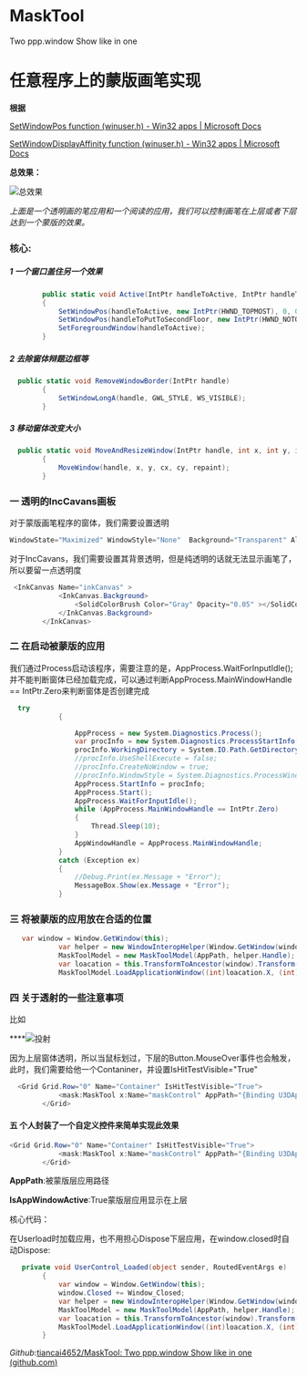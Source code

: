 # MaskTool
Two ppp.window Show like in one 
# 任意程序上的蒙版画笔实现



**根据**

[SetWindowPos function (winuser.h) - Win32 apps | Microsoft Docs](https://docs.microsoft.com/en-us/windows/win32/api/winuser/nf-winuser-setwindowpos)

[SetWindowDisplayAffinity function (winuser.h) - Win32 apps | Microsoft Docs](https://docs.microsoft.com/en-us/windows/win32/api/winuser/nf-winuser-setwindowdisplayaffinity)

**总效果：**

![总效果](https://github.com/tiancai4652/MaskTool/tree/master/MaskToolSample/Image/总效果.gif)

*上面是一个透明画的笔应用和一个阅读的应用，我们可以控制画笔在上层或者下层达到一个蒙版的效果。*

### 核心:

##### 1 一个窗口盖住另一个效果

```C#
        public static void Active(IntPtr handleToActive, IntPtr handleToPutToSecondFloor)
        {
            SetWindowPos(handleToActive, new IntPtr(HWND_TOPMOST), 0, 0, 0, 0, SWP_SHOWWINDOW | SWP_NOSIZE | SWP_NOMOVE);
            SetWindowPos(handleToPutToSecondFloor, new IntPtr(HWND_NOTOPMOST), 0, 0, 0, 0, SWP_NOACTIVATE | SWP_SHOWWINDOW | SWP_NOSIZE | SWP_NOMOVE);
            SetForegroundWindow(handleToActive);
        }

```

##### 2 去除窗体辩题边框等

```c#
  public static void RemoveWindowBorder(IntPtr handle)
        {
            SetWindowLongA(handle, GWL_STYLE, WS_VISIBLE);
        }
```

##### 3 移动窗体改变大小

```c#
  public static void MoveAndResizeWindow(IntPtr handle, int x, int y, int cx, int cy, bool repaint)
        {
            MoveWindow(handle, x, y, cx, cy, repaint);
        }
```

### 一 透明的IncCavans画板

对于蒙版画笔程序的窗体，我们需要设置透明

```c#
WindowState="Maximized" WindowStyle="None"  Background="Transparent" AllowsTransparency="True" Topmost="True" IsHitTestVisible="True"
```

对于IncCavans，我们需要设置其背景透明，但是纯透明的话就无法显示画笔了，所以要留一点透明度

```c#
 <InkCanvas Name="inkCanvas" >
            <InkCanvas.Background>
                <SolidColorBrush Color="Gray" Opacity="0.05" ></SolidColorBrush>
            </InkCanvas.Background>
        </InkCanvas>
```

### 二 在启动被蒙版的应用

我们通过Process启动该程序，需要注意的是，AppProcess.WaitForInputIdle();并不能判断窗体已经加载完成，可以通过判断AppProcess.MainWindowHandle == IntPtr.Zero来判断窗体是否创建完成

```c#
  try
            {

                AppProcess = new System.Diagnostics.Process();
                var procInfo = new System.Diagnostics.ProcessStartInfo(AppPath);
                procInfo.WorkingDirectory = System.IO.Path.GetDirectoryName(AppPath);
                //procInfo.UseShellExecute = false;
                //procInfo.CreateNoWindow = true;
                //procInfo.WindowStyle = System.Diagnostics.ProcessWindowStyle.Hidden;
                AppProcess.StartInfo = procInfo;
                AppProcess.Start();
                AppProcess.WaitForInputIdle();
                while (AppProcess.MainWindowHandle == IntPtr.Zero)
                {
                    Thread.Sleep(10);
                }
                AppWindowHandle = AppProcess.MainWindowHandle;
            }
            catch (Exception ex)
            {
                //Debug.Print(ex.Message + "Error");
                MessageBox.Show(ex.Message + "Error");
            }
```

### 三 将被蒙版的应用放在合适的位置

```c#
   var window = Window.GetWindow(this);
            var helper = new WindowInteropHelper(Window.GetWindow(window));
            MaskToolModel = new MaskToolModel(AppPath, helper.Handle);
            var loacation = this.TransformToAncestor(window).Transform(new Point(0, 0));
            MaskToolModel.LoadApplicationWindow((int)loacation.X, (int)loacation.Y, (int)this.ActualWidth, (int)this.ActualHeight);
```

### 四 关于透射的一些注意事项

比如

****![投射](https://github.com/tiancai4652/MaskTool/tree/master/MaskToolSample/Image/投射.gif)

因为上层窗体透明，所以当鼠标划过，下层的Button.MouseOver事件也会触发，此时，我们需要给他一个Contaniner，并设置IsHitTestVisible="True"

```c#
  <Grid Grid.Row="0" Name="Container" IsHitTestVisible="True">
            <mask:MaskTool x:Name="maskControl" AppPath="{Binding U3DAppPath}" IsAppWindowActive="{Binding IsU3DWindowActive}" ></mask:MaskTool>
        </Grid>
```



#### 五 个人封装了一个自定义控件来简单实现此效果

```c#
<Grid Grid.Row="0" Name="Container" IsHitTestVisible="True">
            <mask:MaskTool x:Name="maskControl" AppPath="{Binding U3DAppPath}" IsAppWindowActive="{Binding IsU3DWindowActive}" ></mask:MaskTool>
        </Grid>
```

**AppPath**:被蒙版层应用路径

**IsAppWindowActive**:True蒙版层应用显示在上层

核心代码：

在Userload时加载应用，也不用担心Dispose下层应用，在window.closed时自动Dispose:

```c#
   private void UserControl_Loaded(object sender, RoutedEventArgs e)
        {
            var window = Window.GetWindow(this);
            window.Closed += Window_Closed;
            var helper = new WindowInteropHelper(Window.GetWindow(window));
            MaskToolModel = new MaskToolModel(AppPath, helper.Handle);
            var loacation = this.TransformToAncestor(window).Transform(new Point(0, 0));
            MaskToolModel.LoadApplicationWindow((int)loacation.X, (int)loacation.Y, (int)this.ActualWidth, (int)this.ActualHeight);
        }
```



*Github*:[tiancai4652/MaskTool: Two ppp.window Show like in one (github.com)](https://github.com/tiancai4652/MaskTool)

